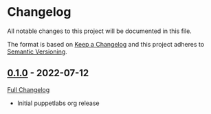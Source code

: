 # Changelog

All notable changes to this project will be documented in this file.

The format is based on [Keep a Changelog](http://keepachangelog.com/en/1.0.0/) and this project adheres to [Semantic Versioning](http://semver.org).
## [0.1.0](https://github.com/puppetlabs/cat-team-github-metrics/tree/0.1.0) - 2022-07-12

[Full Changelog](https://github.com/puppetlabs/cat-team-github-metrics/compare/e3365c1b9cecfe543bec1349c31c36ad7584295e...0.1.0)

* Initial puppetlabs org release
